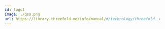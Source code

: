 ```yaml
---
id: logo1
image: ./qss.png
url: https://library.threefold.me/info/manual/#/technology/threefold__qsss2_home
---
```

